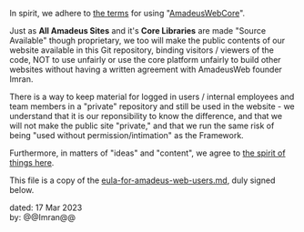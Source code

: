 In spirit, we adhere to [the terms](https://amadeusweb.com/start/terms-for-technology/) for using "[AmadeusWebCore](https://github.com/AmadeusWebInAction/core)".

Just as **All Amadeus Sites** and it's **Core Libraries** are made "Source Available" though proprietary, we too will make the public contents of our website available in this Git repository, binding visitors / viewers of the code, NOT to use unfairly or use the core platform unfairly to build other websites without having a written agreement with AmadeusWeb founder Imran.

There is a way to keep material for logged in users / internal employees and team members in a "private" repository and still be used in the website - we understand that it is our reponsibility to know the difference, and that we will not make the public site "private," and that we run the same risk of being "used without permission/intimation" as the Framework.

Furthermore, in matters of "ideas" and "content", we agree to [the spirit of things here](https://amadeusweb.com/start/terms-for-ideas-and-content/).

This file is a copy of the [eula-for-amadeus-web-users.md](https://github.com/AmadeusWebInAction/web/blob/main/let-us/start/eula-for-amadeus-web-users.md), duly signed below.

dated: 17 Mar 2023<br />
by: @@Imran@@
